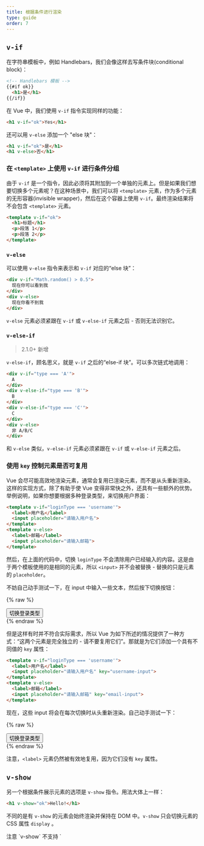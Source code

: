 ```yaml
---
title: 根据条件进行渲染
type: guide
order: 7
---
```


## `v-if`

在字符串模板中，例如 Handlebars，我们会像这样去写条件块(conditional block)：

``` html
<!-- Handlebars 模板 -->
{{#if ok}}
  <h1>是</h1>
{{/if}}
```

在 Vue 中，我们使用 `v-if` 指令实现同样的功能：

``` html
<h1 v-if="ok">Yes</h1>
```

还可以用 `v-else` 添加一个 "else 块"：

``` html
<h1 v-if="ok">是</h1>
<h1 v-else>否</h1>
```

### 在 `<template>` 上使用 `v-if` 进行条件分组

由于 `v-if` 是一个指令，因此必须将其附加到一个单独的元素上。但是如果我们想要切换多个元素呢？在这种场景中，我们可以将 `<template>` 元素，作为多个元素的无形容器(invisible wrapper)，然后在这个容器上使用 `v-if`。最终渲染结果将不会包含 `<template>` 元素。

``` html
<template v-if="ok">
  <h1>标题</h1>
  <p>段落 1</p>
  <p>段落 2</p>
</template>
```

### `v-else`

可以使用 `v-else` 指令来表示和 `v-if` 对应的“else 块”：

``` html
<div v-if="Math.random() > 0.5">
  现在你可以看到我
</div>
<div v-else>
  现在你看不到我
</div>
```

`v-else` 元素必须紧跟在 `v-if` 或 `v-else-if` 元素之后 - 否则无法识别它。

### `v-else-if`

> 2.1.0+ 新增

`v-else-if`，顾名思义，就是 `v-if` 之后的“else-if 块”。可以多次链式地调用：

```html
<div v-if="type === 'A'">
  A
</div>
<div v-else-if="type === 'B'">
  B
</div>
<div v-else-if="type === 'C'">
  C
</div>
<div v-else>
  非 A/B/C
</div>
```

和 `v-else` 类似，`v-else-if` 元素必须紧跟在 `v-if` 或 `v-else-if` 元素之后。

### 使用 `key` 控制元素是否可复用

Vue 会尽可能高效地渲染元素，通常会复用已渲染元素，而不是从头重新渲染。这样的实现方式，除了有助于使 Vue 变得非常快之外，还具有一些额外的优势。举例说明，如果你想要根据多种登录类型，来切换用户界面：

``` html
<template v-if="loginType === 'username'">
  <label>用户名</label>
  <input placeholder="请输入用户名">
</template>
<template v-else>
  <label>邮箱</label>
  <input placeholder="请输入邮箱">
</template>
```

然后，在上面的代码中，切换 `loginType` 不会清除用户已经输入的内容。这是由于两个模板使用的是相同的元素，所以 `<input>` 并不会被替换 - 替换的只是元素的 `placeholder`。

不妨自己动手测试一下，在 input 中输入一些文本，然后按下切换按钮：

{% raw %}
<div id="no-key-example" class="demo">
  <div>
    <template v-if="loginType === 'username'">
      <label>用户名</label>
      <input placeholder="请输入用户名">
    </template>
    <template v-else>
      <label>邮箱</label>
      <input placeholder="请输入邮箱">
    </template>
  </div>
  <button @click="toggleLoginType">切换登录类型</button>
</div>
<script>
new Vue({
  el: '#no-key-example',
  data: {
    loginType: 'username'
  },
  methods: {
    toggleLoginType: function () {
      return this.loginType = this.loginType === 'username' ? 'email' : 'username'
    }
  }
})
</script>
{% endraw %}

但是这样有时并不符合实际需求，所以 Vue 为如下所述的情况提供了一种方式：“这两个元素是完全独立的 - 请不要复用它们”。那就是为它们添加一个具有不同值的 `key` 属性：

``` html
<template v-if="loginType === 'username'">
  <label>用户名</label>
  <input placeholder="请输入用户名" key="username-input">
</template>
<template v-else>
  <label>邮箱</label>
  <input placeholder="请输入邮箱" key="email-input">
</template>
```

现在，这些 input 将会在每次切换时从头重新渲染。自己动手测试一下：

{% raw %}
<div id="key-example" class="demo">
  <div>
    <template v-if="loginType === 'username'">
      <label>用户名</label>
      <input placeholder="请输入用户名" key="username-input">
    </template>
    <template v-else>
      <label>邮箱</label>
      <input placeholder="请输入邮箱" key="email-input">
    </template>
  </div>
  <button @click="toggleLoginType">切换登录类型</button>
</div>
<script>
new Vue({
  el: '#key-example',
  data: {
    loginType: 'username'
  },
  methods: {
    toggleLoginType: function () {
      return this.loginType = this.loginType === 'username' ? 'email' : 'username'
    }
  }
})
</script>
{% endraw %}

注意，`<label>` 元素仍然被有效地复用，因为它们没有 `key` 属性。

## `v-show`

另一个根据条件展示元素的选项是 `v-show` 指令。用法大体上一样：

``` html
<h1 v-show="ok">Hello!</h1>
```

不同的是有 `v-show` 的元素会始终渲染并保持在 DOM 中。`v-show` 只会切换元素的 CSS 属性 `display` 。

<p class="tip">注意 `v-show` 不支持 `<template>` 元素。</p>

## `v-if` vs `v-show`

`v-if` 是真实的条件渲染，因为它会确保条件块在切换当中适当地销毁与重建条件块内的事件监听器和子组件。

`v-if` 也是**惰性的**：如果在初始渲染时条件为假，则什么也不做——在条件第一次变为真时才开始局部编译（编译会被缓存起来）。

相比之下，`v-show` 简单得多 - 元素始终被编译并保留，只基于 CSS 切换。

一般来说， `v-if` 有更高的切换消耗而 `v-show` 有更高的初始渲染消耗。因此，如果需要频繁切换使用 `v-show` 较好，如果在运行时条件不大可能改变则使用 `v-if` 较好。

## `v-if` 与 `v-for` 一起使用

当与 `v-if` 一起使用时，`v-for` 具有比 `v-if` 更高的优先级。 相关的详细信息，请参阅<a href="../guide/list.html#V-for-and-v-if">列表渲染指南</a>。

***

> 原文：https://vuejs.org/v2/guide/conditional.html

***
